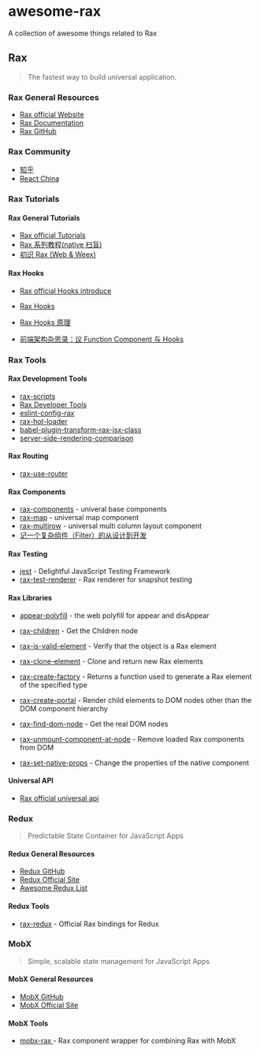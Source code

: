 # awesome-rax
A collection of awesome things related to Rax

## Rax

> The fastest way to build universal application.

### Rax General Resources

- [Rax official Website](https://rax.js.org/)
- [Rax Documentation](https://rax.js.org/docs/guide/getting-start)
- [Rax GitHub](https://github.com/alibaba/rax)

### Rax Community

- [知乎](zhuanlan.zhihu.com/raxjs)
- [React China](http://react-china.org/c/rax)

### Rax Tutorials

#### Rax General Tutorials

- [Rax official Tutorials](https://rax.js.org/docs/guide/getting-start)
- [Rax 系列教程(native 扫盲)](https://fed.taobao.org/blog/2018/02/07/rax-native-guide/)
- [初识 Rax (Web & Weex)](https://www.yuque.com/hoxz/mm7621/fmeyiy?language=en-us)

#### Rax Hooks

- [Rax official Hooks introduce](https://rax.js.org/docs/guide/hooks)
- [Rax Hooks](https://github.com/raxjs/rax-hooks)

- [Rax Hooks 原理](https://www.yuque.com/liuzijian/reading/otyksg)
- [前端架构杂思录：议 Function Component 与 Hooks](https://fed.taobao.org/blog/taofed/do71ct/hooks-and-function-component/?spm=taofed.blogs.blog-list.9.fcca5ac8RdqMAZ)

### Rax Tools

#### Rax Development Tools

- [rax-scripts](https://rax.js.org/docs/guide/about-rax-scripts)
- [Rax Developer Tools](https://github.com/raxjs/rax-devtools)
- [eslint-config-rax](https://github.com/raxjs/rax-scripts/tree/master/packages/eslint-config-rax)
- [rax-hot-loader](https://github.com/alibaba/rax/tree/master/packages/rax-hot-loader)
- [babel-plugin-transform-rax-jsx-class](https://github.com/kingback/babel-plugin-transform-rax-jsx-class)
- [server-side-rendering-comparison](https://github.com/raxjs/server-side-rendering-comparison)

#### Rax Routing

- [rax-use-router](https://github.com/alibaba/rax/tree/master/packages/rax-use-router)

#### Rax Components

- [rax-components](https://rax.js.org/docs/components/introduce) - univeral base components
- [rax-map](https://github.com/alibaba/rax-map) - universal map component
- [rax-multirow](https://github.com/appli456/rax-multirow) - universal multi column layout component
- [记一个复杂组件（Filter）的从设计到开发](https://github.com/Nealyang/PersonalBlog/issues/47#)

#### Rax Testing

- [jest](https://github.com/facebook/jest) - Delightful JavaScript Testing Framework
- [rax-test-renderer](https://github.com/alibaba/rax/tree/master/packages/rax-test-renderer) - Rax renderer for snapshot testing

#### Rax Libraries

- [appear-polyfill](https://github.com/raxjs/appear-polyfill) - the web polyfill for appear and disAppear

- [rax-children](https://rax.js.org/docs/api/children) - Get the Children node
- [rax-is-valid-element](https://rax.js.org/docs/api/isvalidelement) - Verify that the object is a Rax element
- [rax-clone-element](https://rax.js.org/docs/api/cloneelement) - Clone and return new Rax elements
- [rax-create-factory](https://rax.js.org/docs/api/createfactory) - Returns a function used to generate a Rax element of the specified type
- [rax-create-portal](https://rax.js.org/docs/api/createportal) - Render child elements to DOM nodes other than the DOM component hierarchy
- [rax-find-dom-node](https://rax.js.org/docs/api/finddomnode) - Get the real DOM nodes
- [rax-unmount-component-at-node](https://rax.js.org/docs/api/unmountcomponentatnode) - Remove loaded Rax components from DOM
- [rax-set-native-props](https://rax.js.org/docs/api/setnativeprops) - Change the properties of the native component

#### Universal API

- [Rax official universal api](https://rax.js.org/docs/en-api/introduce) 

### Redux

> Predictable State Container for JavaScript Apps

#### Redux General Resources

- [Redux GitHub](https://github.com/reactjs/redux)
- [Redux Official Site](http://redux.js.org/)
- [Awesome Redux List](https://github.com/xgrommx/awesome-redux)

#### Redux Tools

- [rax-redux](https://github.com/alibaba/rax/tree/master/packages/rax-redux) - Official Rax bindings for Redux

### MobX

> Simple, scalable state management for JavaScript Apps

#### MobX General Resources

- [MobX GitHub](https://github.com/mobxjs/mobx)
- [MobX Official Site](https://mobxjs.github.io/mobx/)

#### MobX Tools

- [mobx-rax ](https://github.com/alibaba/rax/tree/master/packages/mobx-rax) - Rax component wrapper for combining Rax with MobX
